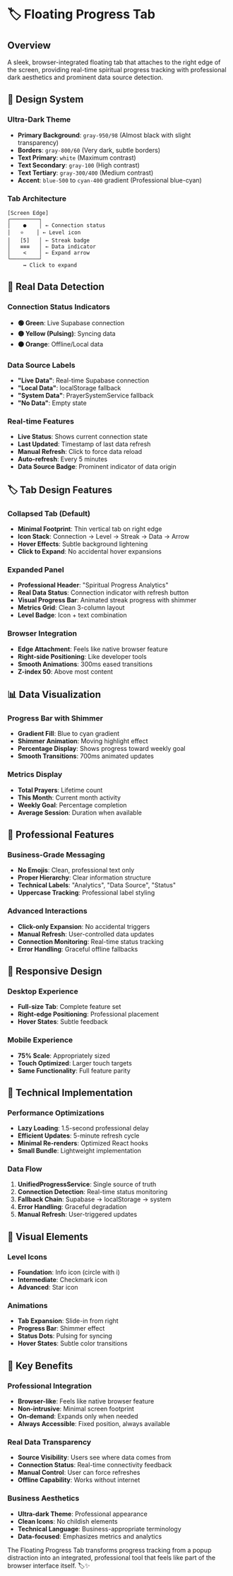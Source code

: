 # 🏷️ Floating Progress Tab

## Overview
A sleek, browser-integrated floating tab that attaches to the right edge of the screen, providing real-time spiritual progress tracking with professional dark aesthetics and prominent data source detection.

## 🎨 Design System

### **Ultra-Dark Theme**
- **Primary Background**: `gray-950/98` (Almost black with slight transparency)
- **Borders**: `gray-800/60` (Very dark, subtle borders)
- **Text Primary**: `white` (Maximum contrast)
- **Text Secondary**: `gray-100` (High contrast)
- **Text Tertiary**: `gray-300/400` (Medium contrast)
- **Accent**: `blue-500` to `cyan-400` gradient (Professional blue-cyan)

### **Tab Architecture**
```
[Screen Edge]
┌─────────┐
│    ●    │ ← Connection status
│   ⭐    │ ← Level icon
│   [5]   │ ← Streak badge  
│   ≡≡≡   │ ← Data indicator
│    <    │ ← Expand arrow
└─────────┘
     ↔️ Click to expand
```

## 🔗 Real Data Detection

### **Connection Status Indicators**
- **🟢 Green**: Live Supabase connection
- **🟡 Yellow (Pulsing)**: Syncing data
- **🟠 Orange**: Offline/Local data

### **Data Source Labels**
- **"Live Data"**: Real-time Supabase connection
- **"Local Data"**: localStorage fallback
- **"System Data"**: PrayerSystemService fallback
- **"No Data"**: Empty state

### **Real-time Features**
- **Live Status**: Shows current connection state
- **Last Updated**: Timestamp of last data refresh
- **Manual Refresh**: Click to force data reload
- **Auto-refresh**: Every 5 minutes
- **Data Source Badge**: Prominent indicator of data origin

## 🏷️ Tab Design Features

### **Collapsed Tab (Default)**
- **Minimal Footprint**: Thin vertical tab on right edge
- **Icon Stack**: Connection → Level → Streak → Data → Arrow
- **Hover Effects**: Subtle background lightening
- **Click to Expand**: No accidental hover expansions

### **Expanded Panel**
- **Professional Header**: "Spiritual Progress Analytics"
- **Real Data Status**: Connection indicator with refresh button
- **Visual Progress Bar**: Animated streak progress with shimmer
- **Metrics Grid**: Clean 3-column layout
- **Level Badge**: Icon + text combination

### **Browser Integration**
- **Edge Attachment**: Feels like native browser feature
- **Right-side Positioning**: Like developer tools
- **Smooth Animations**: 300ms eased transitions
- **Z-index 50**: Above most content

## 📊 Data Visualization

### **Progress Bar with Shimmer**
- **Gradient Fill**: Blue to cyan gradient
- **Shimmer Animation**: Moving highlight effect
- **Percentage Display**: Shows progress toward weekly goal
- **Smooth Transitions**: 700ms animated updates

### **Metrics Display**
- **Total Prayers**: Lifetime count
- **This Month**: Current month activity
- **Weekly Goal**: Percentage completion
- **Average Session**: Duration when available

## 🎯 Professional Features

### **Business-Grade Messaging**
- **No Emojis**: Clean, professional text only
- **Proper Hierarchy**: Clear information structure
- **Technical Labels**: "Analytics", "Data Source", "Status"
- **Uppercase Tracking**: Professional label styling

### **Advanced Interactions**
- **Click-only Expansion**: No accidental triggers
- **Manual Refresh**: User-controlled data updates
- **Connection Monitoring**: Real-time status tracking
- **Error Handling**: Graceful offline fallbacks

## 📱 Responsive Design

### **Desktop Experience**
- **Full-size Tab**: Complete feature set
- **Right-edge Positioning**: Professional placement
- **Hover States**: Subtle feedback

### **Mobile Experience**
- **75% Scale**: Appropriately sized
- **Touch Optimized**: Larger touch targets
- **Same Functionality**: Full feature parity

## 🔧 Technical Implementation

### **Performance Optimizations**
- **Lazy Loading**: 1.5-second professional delay
- **Efficient Updates**: 5-minute refresh cycle
- **Minimal Re-renders**: Optimized React hooks
- **Small Bundle**: Lightweight implementation

### **Data Flow**
1. **UnifiedProgressService**: Single source of truth
2. **Connection Detection**: Real-time status monitoring
3. **Fallback Chain**: Supabase → localStorage → system
4. **Error Handling**: Graceful degradation
5. **Manual Refresh**: User-triggered updates

## 🎨 Visual Elements

### **Level Icons**
- **Foundation**: Info icon (circle with i)
- **Intermediate**: Checkmark icon
- **Advanced**: Star icon

### **Animations**
- **Tab Expansion**: Slide-in from right
- **Progress Bar**: Shimmer effect
- **Status Dots**: Pulsing for syncing
- **Hover States**: Subtle color transitions

## 🚀 Key Benefits

### **Professional Integration**
- **Browser-like**: Feels like native browser feature
- **Non-intrusive**: Minimal screen footprint
- **On-demand**: Expands only when needed
- **Always Accessible**: Fixed position, always available

### **Real Data Transparency**
- **Source Visibility**: Users see where data comes from
- **Connection Status**: Real-time connectivity feedback
- **Manual Control**: User can force refreshes
- **Offline Capability**: Works without internet

### **Business Aesthetics**
- **Ultra-dark Theme**: Professional appearance
- **Clean Icons**: No childish elements
- **Technical Language**: Business-appropriate terminology
- **Data-focused**: Emphasizes metrics and analytics

The Floating Progress Tab transforms progress tracking from a popup distraction into an integrated, professional tool that feels like part of the browser interface itself. 🏷️✨






